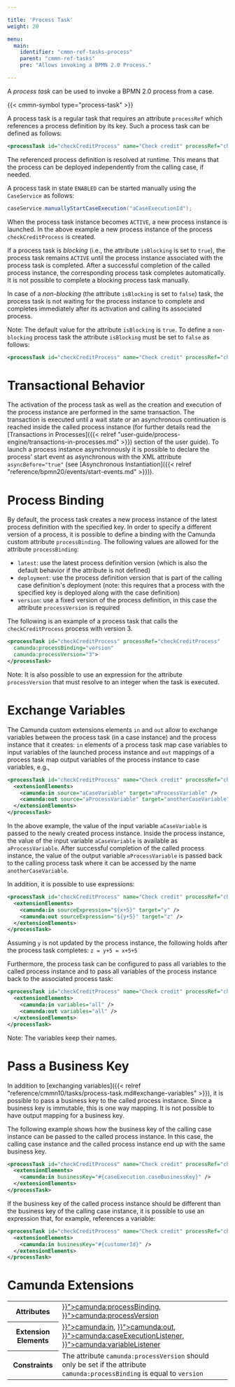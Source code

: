 ```yaml
---

title: 'Process Task'
weight: 20

menu:
  main:
    identifier: "cmmn-ref-tasks-process"
    parent: "cmmn-ref-tasks"
    pre: "Allows invoking a BPMN 2.0 Process."

---
```


A *process task* can be used to invoke a BPMN 2.0 process from a case.

{{< cmmn-symbol type="process-task" >}}

A process task is a regular task that requires an attribute `processRef` which references a process definition by its key. Such a process task can be defined as follows:

```xml
<processTask id="checkCreditProcess" name="Check credit" processRef="checkCreditProcess" />
```

The referenced process definition is resolved at runtime. This means that the process can be deployed independently from the calling case, if needed.

A process task in state `ENABLED` can be started manually using the `CaseService` as follows:

```java
caseService.manuallyStartCaseExecution("aCaseExecutionId");
```

When the process task instance becomes `ACTIVE`, a new process instance is launched. In the above example a new process instance of the process `checkCreditProcess` is created.

If a process task is *blocking* (i.e., the attribute `isBlocking` is set to `true`), the process task remains `ACTIVE` until the process instance associated with the process task is completed. After a successful completion of the called process instance, the corresponding process task completes automatically. It is not possible to complete a blocking process task manually.

In case of a *non-blocking* (the attribute `isBlocking` is set to `false`) task, the process task is not waiting for the process instance to complete and completes immediately after its activation and calling its associated process.

Note: The default value for the attribute `isBlocking` is `true`. To define a `non-blocking` process task the attribute `isBlocking` must be set to `false` as follows:

```xml
<processTask id="checkCreditProcess" name="Check credit" processRef="checkCreditProcess" isBlocking="false" />
```

# Transactional Behavior

The activation of the process task as well as the creation and execution of the process instance are performed in the same transaction. The transaction is executed until a wait state or an asynchronous continuation is reached inside the called process instance (for further details read the [Transactions in Processes]({{< relref "user-guide/process-engine/transactions-in-processes.md" >}}) section of the user guide). To launch a process instance asynchronously it is possible to declare the process' start event as asynchronous with the XML attribute `asyncBefore="true"`  (see [Asynchronous Instantiation]({{< relref "reference/bpmn20/events/start-events.md" >}})).

# Process Binding

By default, the process task creates a new process instance of the latest process definition with the specified key. In order to specify a different version of a process, it is possible to define a binding with the Camunda custom attribute `processBinding`. The following values are allowed for the attribute `processBinding`:

* `latest`: use the latest process definition version (which is also the default behavior if the attribute is not defined)
* `deployment`: use the process definition version that is part of the calling case definition's deployment (note: this requires that a process with the specified key is deployed along with the case definition)
* `version`: use a fixed version of the process definition, in this case the attribute `processVersion` is required

The following is an example of a process task that calls the `checkCreditProcess` process with version 3.

```xml
<processTask id="checkCreditProcess" processRef="checkCreditProcess"
  camunda:processBinding="version"
  camunda:processVersion="3">
</processTask>
```

Note: It is also possible to use an expression for the attribute `processVersion` that must resolve to an integer when the task is executed.

# Exchange Variables

The Camunda custom extensions elements `in` and `out` allow to exchange variables between the process task (in a case instance) and the process instance that it creates: `in` elements of a process task map case variables to input variables of the launched process instance and `out` mappings of a process task map output variables of the process instance to case variables, e.g.,

```xml
<processTask id="checkCreditProcess" name="Check credit" processRef="checkCreditProcess">
  <extensionElements>
    <camunda:in source="aCaseVariable" target="aProcessVariable" />
    <camunda:out source="aProcessVariable" target="anotherCaseVariable" />
  </extensionElements>
</processTask>
```

In the above example, the value of the input variable `aCaseVariable` is passed to the newly created process instance. Inside the process instance, the value of the input variable `aCaseVariable` is available as `aProcessVariable`. After successful completion of the called process instance, the value of the output variable `aProcessVariable` is passed back to the calling process task where it can be accessed by the name `anotherCaseVariable`.

In addition, it is possible to use expressions:

```xml
<processTask id="checkCreditProcess" name="Check credit" processRef="checkCreditProcess">
  <extensionElements>
    <camunda:in sourceExpression="${x+5}" target="y" />
    <camunda:out sourceExpression="${y+5}" target="z" />
  </extensionElements>
</processTask>
```

Assuming `y` is not updated by the process instance, the following holds after the process task completes: `z = y+5 = x+5+5`

Furthermore, the process task can be configured to pass all variables to the called process instance and to pass all variables of the process instance back to the associated process task:

```xml
<processTask id="checkCreditProcess" name="Check credit" processRef="checkCreditProcess">
  <extensionElements>
    <camunda:in variables="all" />
    <camunda:out variables="all" />
  </extensionElements>
</processTask>
```

Note: The variables keep their names.


# Pass a Business Key

In addition to [exchanging variables]({{< relref "reference/cmmn10/tasks/process-task.md#exchange-variables" >}}), it is possible to pass a business key to the called process instance. Since a business key is immutable, this is one way mapping. It is not possible to have output mapping for a business key.

The following example shows how the business key of the calling case instance can be passed to the called process instance. In this case, the calling case instance and the called process instance end up with the same business key.

```xml
<processTask id="checkCreditProcess" name="Check credit" processRef="checkCreditProcess">
  <extensionElements>
    <camunda:in businessKey="#{caseExecution.caseBusinessKey}" />
  </extensionElements>
</processTask>
```

If the business key of the called process instance should be different than the business key of the calling case instance, it is possible to use an expression that, for example, references a variable:

```xml
<processTask id="checkCreditProcess" name="Check credit" processRef="checkCreditProcess">
  <extensionElements>
    <camunda:in businessKey="#{customerId}" />
  </extensionElements>
</processTask>
```

# Camunda Extensions

<table class="table table-striped">
  <tr>
    <th>Attributes</th>
    <td>
      <a href="{{< relref "reference/cmmn10/custom-extensions/camunda-attributes.md#camunda-processbinding" >}}">camunda:processBinding</a>,
      <a href="{{< relref "reference/cmmn10/custom-extensions/camunda-attributes.md#camunda-processversion" >}}">camunda:processVersion</a>
    </td>
  </tr>
  <tr>
    <th>Extension Elements</th>
    <td>
      <a href="{{< relref "reference/cmmn10/custom-extensions/camunda-elements.md#camunda-in" >}}">camunda:in</a>,
      <a href="{{< relref "reference/cmmn10/custom-extensions/camunda-elements.md#camunda-out" >}}">camunda:out</a>,
      <a href="{{< relref "reference/cmmn10/custom-extensions/camunda-elements.md#camunda-caseexecutionlistener" >}}">camunda:caseExecutionListener</a>,
      <a href="{{< relref "reference/cmmn10/custom-extensions/camunda-elements.md#camunda-variablelistener" >}}">camunda:variableListener</a>
    </td>
  </tr>
  <tr>
    <th>Constraints</th>
    <td>
      The attribute <code>camunda:processVersion</code> should only be set if
      the attribute <code>camunda:processBinding</code> is equal to <code>version</code>
    </td>
  </tr>
</table>
